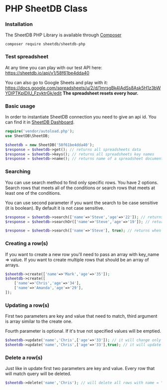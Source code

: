 # PHP SheetDB Class

### Installation

The SheetDB PHP Library is available through [Composer](https://getcomposer.org/)

```
composer require sheetdb/sheetdb-php
```

### Test spreadsheet

At any time you can play with our test API here: https://sheetdb.io/api/v1/58f61be4dda40

You can also go to Google Sheets and play with it: https://docs.google.com/spreadsheets/u/2/d/1mrsgBk4IAdSs8Ask5H1z3bWYDlPTKplDIU_FzyktrGk/edit **The spreadsheet resets every hour.**

### Basic usage

In order to instantiate SheetDB connection you need to give an api id. You can find it in [SheetDB Dashboard](https://sheetdb.io).

```php
require('vendor/autoload.php');
use SheetDB\SheetDB;

$sheetdb = new SheetDB('58f61be4dda40');
$response = $sheetdb->get(); // returns all spreadsheets data
$response = $sheetdb->keys(); // returns all spreadsheets key names
$response = $sheetdb->name(); // returns name of a spreadsheet document
```

### Searching

You can use search method to find only specific rows. You have 2 options. Search rows that meets all of the conditions or search rows that meets at least one of the conditions.

You can use second parameter if you want the search to be case sensitive (it is boolean). By default it is not case sensitive.

```php
$response = $sheetdb->search(['name'=>'Steve','age'=>'22']); // returns when name="Steve" AND age=22
$response = $sheetdb->searchOr(['name'=>'Steve','age'=>'19']); // returns when name="Steve" OR age=19

$response = $sheetdb->search(['name'=>'Steve'], true); // returns when name="Steve", this query is case sensitive
```

### Creating a row(s)

If you want to create a new row you'll need to pass an array with key_name => value. If you want to create multiple rows that should be an array of arrays.

```php
$sheetdb->create(['name'=>'Mark','age'=>'35']);
$sheetdb->create([
	['name'=>'Chris','age'=>'34'],
	['name'=>'Amanda','age'=>'29'],
]);
```

### Updating a row(s)

First two parameters are key and value that need to match, third argument is array similar to the create one.

Fourth parameter is optional. If it's true not specified values will be emptied.

```php
$sheetdb->update('name','Chris',['age'=>'33']); // it will change only age
$sheetdb->update('name','Chris',['age'=>'33'],true); // it will update age to 33 but all other values will be emptied, in this case a name
```

### Delete a row(s)

Just like in update first two parameters are key and value. Every row that will match query will be deleted.

```php
$sheetdb->delete('name','Chris'); // will delete all rows with name = "Chris"
```
